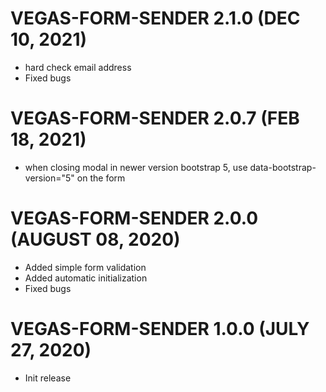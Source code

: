 # VEGAS-FORM-SENDER 2.1.0 (DEC 10, 2021)
* hard check email address
* Fixed bugs

# VEGAS-FORM-SENDER 2.0.7 (FEB 18, 2021)
* when closing modal in newer version bootstrap 5, use data-bootstrap-version="5" on the form

# VEGAS-FORM-SENDER 2.0.0 (AUGUST 08, 2020)
* Added simple form validation
* Added automatic initialization
* Fixed bugs

# VEGAS-FORM-SENDER 1.0.0 (JULY 27, 2020)
* Init release